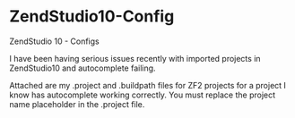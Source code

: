 ZendStudio10-Config
===================

ZendStudio 10 - Configs

I have been having serious issues recently with imported projects in ZendStudio10 and autocomplete failing. 

Attached are my .project and .buildpath files for ZF2 projects for a project I know has autocomplete working correctly. You must replace the project name placeholder in the .project file.

